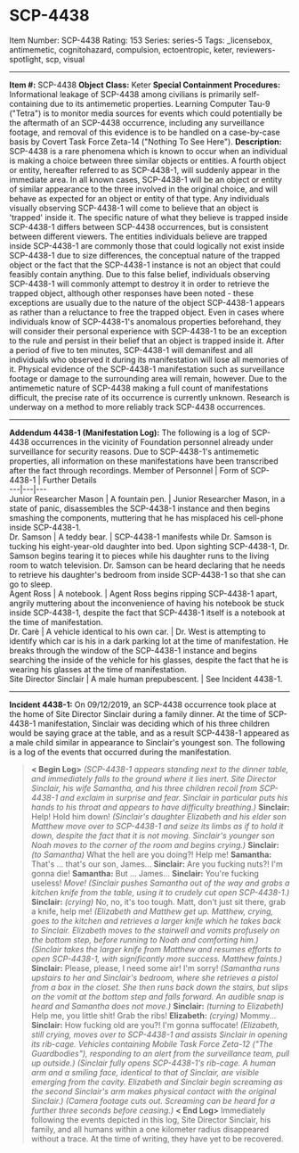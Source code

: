 # SCP-4438
Item Number: SCP-4438
Rating: 153
Series: series-5
Tags: _licensebox, antimemetic, cognitohazard, compulsion, ectoentropic, keter, reviewers-spotlight, scp, visual

---

**Item #:** SCP-4438
**Object Class:** Keter
**Special Containment Procedures:** Informational leakage of SCP-4438 among civilians is primarily self-containing due to its antimemetic properties. Learning Computer Tau-9 ("Tetra") is to monitor media sources for events which could potentially be the aftermath of an SCP-4438 occurrence, including any surveillance footage, and removal of this evidence is to be handled on a case-by-case basis by Covert Task Force Zeta-14 ("Nothing To See Here").
**Description:** SCP-4438 is a rare phenomena which is known to occur when an individual is making a choice between three similar objects or entities. A fourth object or entity, hereafter referred to as SCP-4438-1, will suddenly appear in the immediate area. In all known cases, SCP-4438-1 will be an object or entity of similar appearance to the three involved in the original choice, and will behave as expected for an object or entity of that type.
Any individuals visually observing SCP-4438-1 will come to believe that an object is 'trapped' inside it. The specific nature of what they believe is trapped inside SCP-4438-1 differs between SCP-4438 occurrences, but is consistent between different viewers.
The entities individuals believe are trapped inside SCP-4438-1 are commonly those that could logically not exist inside SCP-4438-1 due to size differences, the conceptual nature of the trapped object or the fact that the SCP-4438-1 instance is not an object that could feasibly contain anything.
Due to this false belief, individuals observing SCP-4438-1 will commonly attempt to destroy it in order to retrieve the trapped object, although other responses have been noted - these exceptions are usually due to the nature of the object SCP-4438-1 appears as rather than a reluctance to free the trapped object. Even in cases where individuals know of SCP-4438-1's anomalous properties beforehand, they will consider their personal experience with SCP-4438-1 to be an exception to the rule and persist in their belief that an object is trapped inside it.
After a period of five to ten minutes, SCP-4438-1 will demanifest and all individuals who observed it during its manifestation will lose all memories of it. Physical evidence of the SCP-4438-1 manifestation such as surveillance footage or damage to the surrounding area will remain, however.
Due to the antimemetic nature of SCP-4438 making a full count of manifestations difficult, the precise rate of its occurrence is currently unknown. Research is underway on a method to more reliably track SCP-4438 occurrences.
* * *
**Addendum 4438-1 (Manifestation Log):**
The following is a log of SCP-4438 occurrences in the vicinity of Foundation personnel already under surveillance for security reasons. Due to SCP-4438-1's antimemetic properties, all information on these manifestations have been transcribed after the fact through recordings.
Member of Personnel | Form of SCP-4438-1 | Further Details  
---|---|---  
Junior Researcher Mason | A fountain pen. | Junior Researcher Mason, in a state of panic, disassembles the SCP-4438-1 instance and then begins smashing the components, muttering that he has misplaced his cell-phone inside SCP-4438-1.  
Dr. Samson | A teddy bear. | SCP-4438-1 manifests while Dr. Samson is tucking his eight-year-old daughter into bed. Upon sighting SCP-4438-1, Dr. Samson begins tearing it to pieces while his daughter runs to the living room to watch television. Dr. Samson can be heard declaring that he needs to retrieve his daughter's bedroom from inside SCP-4438-1 so that she can go to sleep.  
Agent Ross | A notebook. | Agent Ross begins ripping SCP-4438-1 apart, angrily muttering about the inconvenience of having his notebook be stuck inside SCP-4438-1, despite the fact that SCP-4438-1 itself is a notebook at the time of manifestation.  
Dr. Carè | A vehicle identical to his own car. | Dr. West is attempting to identify which car is his in a dark parking lot at the time of manifestation. He breaks through the window of the SCP-4438-1 instance and begins searching the inside of the vehicle for his glasses, despite the fact that he is wearing his glasses at the time of manifestation.  
Site Director Sinclair | A male human prepubescent. | See Incident 4438-1.  
* * *
**Incident 4438-1:**
On 09/12/2019, an SCP-4438 occurrence took place at the home of Site Director Sinclair during a family dinner. At the time of SCP-4438-1 manifestation, Sinclair was deciding which of his three children would be saying grace at the table, and as a result SCP-4438-1 appeared as a male child similar in appearance to Sinclair's youngest son. The following is a log of the events that occurred during the manifestation.
> **< Begin Log>**
> _(SCP-4438-1 appears standing next to the dinner table, and immediately falls to the ground where it lies inert. Site Director Sinclair, his wife Samantha, and his three children recoil from SCP-4438-1 and exclaim in surprise and fear. Sinclair in particular puts his hands to his throat and appears to have difficulty breathing.)_
> **Sinclair:** Help! Hold him down!
> _(Sinclair's daughter Elizabeth and his elder son Matthew move over to SCP-4438-1 and seize its limbs as if to hold it down, despite the fact that it is not moving. Sinclair's younger son Noah moves to the corner of the room and begins crying.)_
> **Sinclair:** _(to Samantha)_ What the hell are you doing?! Help me!
> **Samantha:** That's … that's our son, James…
> **Sinclair:** Are you fucking nuts?! I'm gonna die!
> **Samantha:** But … James…
> **Sinclair:** You're fucking useless! _Move!_
> _(Sinclair pushes Samantha out of the way and grabs a kitchen knife from the table, using it to crudely cut open SCP-4438-1.)_
> **Sinclair:** _(crying)_ No, no, it's too tough. Matt, don't just sit there, grab a knife, help me!
> _(Elizabeth and Matthew get up. Matthew, crying, goes to the kitchen and retrieves a larger knife which he takes back to Sinclair. Elizabeth moves to the stairwell and vomits profusely on the bottom step, before running to Noah and comforting him.)_
> _(Sinclair takes the larger knife from Matthew and resumes efforts to open SCP-4438-1, with significantly more success. Matthew faints.)_
> **Sinclair:** Please, please, I need some air! I'm sorry!
> _(Samantha runs upstairs to her and Sinclair's bedroom, where she retrieves a pistol from a box in the closet. She then runs back down the stairs, but slips on the vomit at the bottom step and falls forward. An audible snap is heard and Samantha does not move.)_
> **Sinclair:** _(turning to Elizabeth)_ Help me, you little shit! Grab the ribs!
> **Elizabeth:** _(crying)_ Mommy…
> **Sinclair:** How fucking old are you?! I'm gonna suffocate!
> _(Elizabeth, still crying, moves over to SCP-4438-1 and assists Sinclair in opening its rib-cage. Vehicles containing Mobile Task Force Zeta-12 ("The Guardbodies"), responding to an alert from the surveillance team, pull up outside.)_
> _(Sinclair fully opens SCP-4438-1's rib-cage. A human arm and a smiling face, identical to that of Sinclair, are visible emerging from the cavity. Elizabeth and Sinclair begin screaming as the second Sinclair's arm makes physical contact with the original Sinclair.)_
> _(Camera footage cuts out. Screaming can be heard for a further three seconds before ceasing.)_
> **< End Log>**
Immediately following the events depicted in this log, Site Director Sinclair, his family, and all humans within a one kilometer radius disappeared without a trace. At the time of writing, they have yet to be recovered.